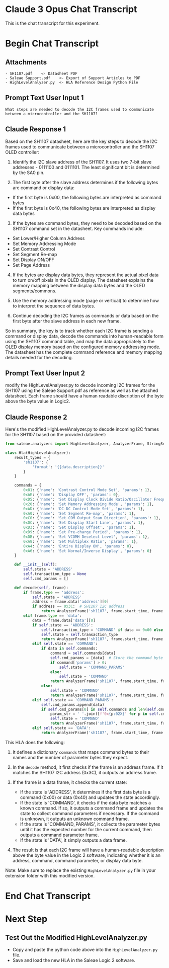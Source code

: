 # Claude 3 Opus Chat Transcript
This is the chat transcript for this experiment.


# Begin Chat Transcript

## Attachments
    - SH1107.pdf    <- Datasheet PDF
    - Saleae Support.pdf    <- Export of Support Articles to PDF
    - HighLevelAnalyzer.py  <- HLA Reference Design Python File


## Prompt Text User Input 1
    What steps are needed to decode the I2C frames used to communicate between a microcontroller and the SH1107?


## Claude Response 1
Based on the SH1107 datasheet, here are the key steps to decode the I2C frames used to communicate between a microcontroller and the SH1107 OLED controller:

1. Identify the I2C slave address of the SH1107. It uses two 7-bit slave addresses - 0111100 and 0111101. The least significant bit is determined by the SA0 pin.

2. The first byte after the slave address determines if the following bytes are command or display data:
- If the first byte is 0x00, the following bytes are interpreted as command bytes
- If the first byte is 0x40, the following bytes are interpreted as display data bytes

3. If the bytes are command bytes, they need to be decoded based on the SH1107 command set in the datasheet. Key commands include:
- Set Lower/Higher Column Address 
- Set Memory Addressing Mode
- Set Contrast Control
- Set Segment Re-map  
- Set Display ON/OFF
- Set Page Address

4. If the bytes are display data bytes, they represent the actual pixel data to turn on/off pixels in the OLED display. The datasheet explains the memory mapping between the display data bytes and the OLED segments/commons.

5. Use the memory addressing mode (page or vertical) to determine how to interpret the sequence of data bytes.

6. Continue decoding the I2C frames as commands or data based on the first byte after the slave address in each new frame.

So in summary, the key is to track whether each I2C frame is sending a command or display data, decode the commands into human-readable form using the SH1107 command table, and map the data appropriately to the OLED display memory based on the configured memory addressing mode. The datasheet has the complete command reference and memory mapping details needed for the decoding.


## Prompt Text User Input 2
modify the HighLevelAnalyser.py to decode incoming I2C frames for the SH1107 using the Saleae Support.pdf as reference as well as the attached datasheet. Each frame should have a human readable discription of the byte above the byte value in Logic2.


## Claude Response 2
Here's the modified HighLevelAnalyzer.py to decode incoming I2C frames for the SH1107 based on the provided datasheet:

```python
from saleae.analyzers import HighLevelAnalyzer, AnalyzerFrame, StringSetting, NumberSetting, ChoicesSetting

class Hla(HighLevelAnalyzer):
    result_types = {
        'sh1107': {
            'format': '{{data.description}}'
        }
    }

    commands = {
        0x81: {'name': 'Contrast Control Mode Set', 'params': 1},
        0xAE: {'name': 'Display OFF', 'params': 0},
        0xD5: {'name': 'Set Display Clock Divide Ratio/Oscillator Frequency', 'params': 1},
        0x20: {'name': 'Set Memory Addressing Mode', 'params': 1},
        0xAD: {'name': 'DC-DC Control Mode Set', 'params': 1},
        0xA0: {'name': 'Set Segment Re-map', 'params': 1},
        0xC0: {'name': 'Set COM Output Scan Direction', 'params': 1},
        0xDC: {'name': 'Set Display Start Line', 'params': 1},
        0xD3: {'name': 'Set Display Offset', 'params': 1},
        0xD9: {'name': 'Set Pre-charge Period', 'params': 1},
        0xDB: {'name': 'Set VCOMH Deselect Level', 'params': 1},
        0xA8: {'name': 'Set Multiplex Ratio', 'params': 1},
        0xA4: {'name': 'Entire Display ON', 'params': 0},
        0xA6: {'name': 'Set Normal/Inverse Display', 'params': 0}
    }

    def __init__(self):
        self.state = 'ADDRESS'
        self.transaction_type = None
        self.cmd_params = []

    def decode(self, frame):
        if frame.type == 'address':
            self.state = 'ADDRESS'
            address = frame.data['address'][0]
            if address == 0x3C:  # SH1107 I2C address
                return AnalyzerFrame('sh1107', frame.start_time, frame.end_time, {'description': f'Address: 0x{address:02X}'})
        elif frame.type == 'data':
            data = frame.data['data'][0]
            if self.state == 'ADDRESS':
                self.transaction_type = 'COMMAND' if data == 0x00 else 'DATA'
                self.state = self.transaction_type
                return AnalyzerFrame('sh1107', frame.start_time, frame.end_time, {'description': f'Transaction Type: {self.transaction_type}'})
            elif self.state == 'COMMAND':
                if data in self.commands:
                    command = self.commands[data]
                    self.cmd_params = [data]  # Store the command byte as the first parameter
                    if command['params'] > 0:
                        self.state = 'COMMAND_PARAMS'
                    else:
                        self.state = 'COMMAND'
                    return AnalyzerFrame('sh1107', frame.start_time, frame.end_time, {'description': f'Command: {command["name"]}'})
                else:
                    self.state = 'COMMAND'
                    return AnalyzerFrame('sh1107', frame.start_time, frame.end_time, {'description': f'Unknown Command: 0x{data:02X}'})
            elif self.state == 'COMMAND_PARAMS':
                self.cmd_params.append(data)
                if self.cmd_params[0] in self.commands and len(self.cmd_params) - 1 == self.commands[self.cmd_params[0]]['params']:
                    param_str = ' '.join([f'0x{p:02X}' for p in self.cmd_params[1:]])
                    self.state = 'COMMAND'
                    return AnalyzerFrame('sh1107', frame.start_time, frame.end_time, {'description': f'Command Params: {param_str}'})
            elif self.state == 'DATA':
                return AnalyzerFrame('sh1107', frame.start_time, frame.end_time, {'description': f'Data: 0x{data:02X}'})
```

This HLA does the following:

1. It defines a dictionary `commands` that maps command bytes to their names and the number of parameter bytes they expect.

2. In the `decode` method, it first checks if the frame is an address frame. If it matches the SH1107 I2C address (0x3C), it outputs an address frame.

3. If the frame is a data frame, it checks the current state:
   - If the state is 'ADDRESS', it determines if the first data byte is a command (0x00) or data (0x40) and updates the state accordingly.
   - If the state is 'COMMAND', it checks if the data byte matches a known command. If so, it outputs a command frame and updates the state to collect command parameters if necessary. If the command is unknown, it outputs an unknown command frame.
   - If the state is 'COMMAND_PARAMS', it collects the parameter bytes until it has the expected number for the current command, then outputs a command parameter frame.
   - If the state is 'DATA', it simply outputs a data frame.

4. The result is that each I2C frame will have a human-readable description above the byte value in the Logic 2 software, indicating whether it is an address, command, command parameter, or display data byte.

Note: Make sure to replace the existing `HighLevelAnalyzer.py` file in your extension folder with this modified version.


# End Chat Transcript

# Next Step
## Test Out the Modified HighLevelAnalyzer.py
- Copy and paste the python code above into the `HighLevelAnalyzer.py` file.
- Save and load the new HLA in the Saleae Logic 2 software.


